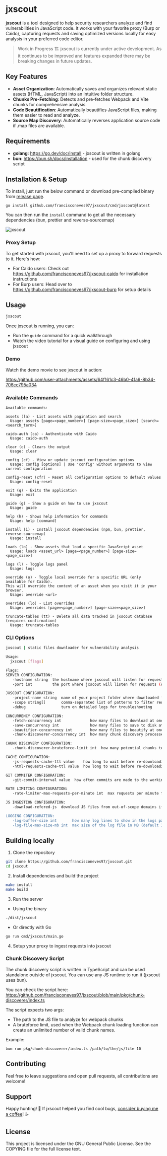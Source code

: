 # jxscout

**jxscout** is a tool designed to help security researchers analyze and find vulnerabilities in JavaScript code. It works with your favorite proxy (Burp or Caido), capturing requests and saving optimized versions locally for easy analysis in your preferred code editor.

> Work in Progress 🏗️ jxscout is currently under active development. As it continues to be improved and features expanded there may be breaking changes in future updates.

## Key Features

- **Asset Organization**: Automatically saves and organizes relevant static assets (HTML, JavaScript) into an intuitive folder structure.
- **Chunks Pre-Fetching**: Detects and pre-fetches Webpack and Vite chunks for comprehensive analysis.
- **Code Beautification**: Automatically beautifies JavaScript files, making them easier to read and analyze.
- **Source Map Discovery**: Automatically reverses application source code if .map files are available.

## Requirements

- **golang**: https://go.dev/doc/install - jxscout is written in golang
- **bun**: https://bun.sh/docs/installation - used for the chunk discovery script

## Installation & Setup

To install, just run the below command or download pre-compiled binary from [release page](https://github.com/francisconeves97/jxscout/releases).

```
go install github.com/francisconeves97/jxscout/cmd/jxscout@latest
```

You can then run the `install` command to get all the necessary dependencies (bun, prettier and reverse-sourcemap)

![jxscout](docs/jxscout.png)

### Proxy Setup

To get started with jxscout, you'll need to set up a proxy to forward requests to it. Here's how:

- For Caido users: Check out https://github.com/francisconeves97/jxscout-caido for installation instructions
- For Burp users: Head over to https://github.com/francisconeves97/jxscout-burp for setup details

## Usage

```bash
jxscout
```

Once jxscout is running, you can:
- Run the `guide` command for a quick walkthrough
- Watch the video tutorial for a visual guide on configuring and using jxscout

### Demo

Watch the demo movie to see jxscout in action:

https://github.com/user-attachments/assets/64f161c3-46b0-41a9-8b34-706cc795a034

### Available Commands

```
Available commands:

assets (la) - List assets with pagination and search
  Usage: assets [page=<page_number>] [page-size=<page_size>] [search=<search_term>]

caido-auth (ca) - Authenticate with Caido
  Usage: caido-auth

clear (c) - Clears the output
  Usage: clear

config (cf) - View or update jxscout configuration options
  Usage: config [options] | Use 'config' without arguments to view current configuration

config-reset (cfr) - Reset all configuration options to default values
  Usage: config-reset

exit (q) - Exits the application
  Usage: exit

guide (g) - Show a guide on how to use jxscout
  Usage: guide

help (h) - Shows help information for commands
  Usage: help [command]

install (i) - Install jxscout dependencies (npm, bun, prettier, reverse-sourcemap)
  Usage: install

loads (lo) - Show assets that load a specific JavaScript asset
  Usage: loads <asset_url> [page=<page_number>] [page-size=<page_size>]

logs (l) - Toggle logs panel
  Usage: logs

override (o) - Toggle local override for a specific URL (only available for Caido). 
This will override the content of an asset when you visit it in your browser.
  Usage: override <url>

overrides (lo) - List overrides
  Usage: overrides [page=<page_number>] [page-size=<page_size>]

truncate-tables (tt) - Delete all data tracked in jxscout database (requires confirmation)
  Usage: truncate-tables
```

### CLI Options

```bash
jxscout | static files downloader for vulnerability analysis

Usage:
  jxscout [flags]

Flags:
SERVER CONFIGURATION:
   -hostname string  the hostname where jxscout will listen for requests (default "localhost")
   -port int         the port where jxscout will listen for requests (default 3333)

JXSCOUT CONFIGURATION:
   -project-name string  name of your project folder where downloaded files will be stored (default "default")
   -scope string[]       comma-separated list of patterns to filter requests (e.g. *google*,*youtube*)
   -debug                turn on detailed logs for troubleshooting

CONCURRENCY CONFIGURATION:
   -fetch-concurrency int             how many files to download at once (for chunks and source maps) (default 5)
   -save-concurrency int              how many files to save to disk at once (default 5)
   -beautifier-concurrency int        how many files to beautify at once (default 5)
   -chunk-discoverer-concurrency int  how many chunk discovery processes to run at once (default 5)

CHUNK DISCOVERY CONFIGURATION:
   -chunk-discoverer-bruteforce-limit int  how many potential chunks to bruteforce when automatic discovery fails (default 3000)

CACHE CONFIGURATION:
   -js-requests-cache-ttl value    how long to wait before re-downloading the same JS file (default 1h0m0s)
   -html-requests-cache-ttl value  how long to wait before re-downloading the same HTML page (default 1h0m0s)

GIT COMMITER CONFIGURATION:
   -git-commit-interval value  how often commits are made to the working directory (default 5m0s)

RATE LIMITING CONFIGURATION:
   -rate-limiter-max-requests-per-minute int  max requests per minute for source maps and chunk discovery (default 120)

JS INGESTION CONFIGURATION:
   -download-refered-js  download JS files from out-of-scope domains if they're linked from in-scope pages

LOGGING CONFIGURATION:
   -log-buffer-size int       how many log lines to show in the logs panel (default 10000)
   -log-file-max-size-mb int  max size of the log file in MB (default 10)
```

## Building locally

1. Clone the repository

```bash
git clone https://github.com/francisconeves97/jxscout.git
cd jxscout
```

2. Install dependencies and build the project

```bash
make install
make build
```

3. Run the server

- Using the binary

```bash
./dist/jxscout
```

- Or directly with Go

```bash
go run cmd/jxscout/main.go
```

4. Setup your proxy to ingest requests into jxscout



### Chunk Discovery Script

The chunk discovery script is written in TypeScript and can be used standalone outside of jxscout. You can use any JS runtime to run it (jxscout uses bun).

You can check the script here: https://github.com/francisconeves97/jxscout/blob/main/pkg/chunk-discoverer/index.ts

The script expects two args:

- The path to the JS file to analyze for webpack chunks
- A bruteforce limit, used when the Webpack chunk loading function can create an unlimited number of valid chunk names.

Example:

```
bun run pkg/chunk-discoverer/index.ts /path/to/the/js/file 10
```

## Contributing

Feel free to leave suggestions and open pull requests, all contributions are welcome!

## Support

Happy hunting! 🐛 If jxscout helped you find cool bugs, [consider buying me a coffee](https://ko-fi.com/francisconeves97)! ☕

## License

This project is licensed under the GNU General Public License. See the COPYING file for the full license text.

